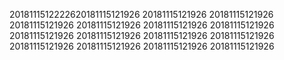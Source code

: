 2018111512222620181115121926
20181115121926
20181115121926
20181115121926
20181115121926
20181115121926
20181115121926
20181115121926
20181115121926
20181115121926
20181115121926
20181115121926
20181115121926
20181115121926
20181115121926

